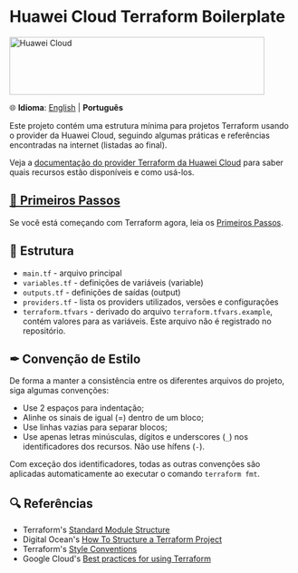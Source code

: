 # Huawei Cloud Terraform Boilerplate

<!-- markdownlint-disable MD033 -->
<a href="https://www.huaweicloud.com/intl/pt-br" target="_blank">
  <img src="https://console-static.huaweicloud.com/static/authui/20210202115135/public/custom/images/logo-en.svg"
    alt="Huawei Cloud" width="450px" height="102px">
</a>

🌐 **Idioma**: [English](./README.md) | **Português**

Este projeto contém uma estrutura mínima para projetos Terraform usando o
provider da Huawei Cloud, seguindo algumas práticas e referências encontradas
na internet (listadas ao final).

Veja a [documentação do provider Terraform da Huawei Cloud](https://registry.terraform.io/providers/huaweicloud/huaweicloud/latest/docs)
para saber quais recursos estão disponíveis e como usá-los.

## [👣 Primeiros Passos](./doc/FIRST_STEPS.pt.md)

Se você está começando com Terraform agora, leia os
[Primeiros Passos](./doc/FIRST_STEPS.pt.md).

## 📃 Estrutura

- `main.tf` - arquivo principal
- `variables.tf` - definições de variáveis (variable)
- `outputs.tf` - definições de saídas (output)
- `providers.tf` - lista os providers utilizados, versões e configurações
- `terraform.tfvars` - derivado do arquivo `terraform.tfvars.example`, contém
  valores para as variáveis. Este arquivo não é registrado no repositório.

## ✒ Convenção de Estilo

De forma a manter a consistência entre os diferentes arquivos do projeto, siga
algumas convenções:

- Use 2 espaços para indentação;
- Alinhe os sinais de igual (=) dentro de um bloco;
- Use linhas vazias para separar blocos;
- Use apenas letras minúsculas, dígitos e underscores (`_`) nos identificadores
  dos recursos. Não use hífens (`-`).

Com exceção dos identificadores, todas as outras convenções são aplicadas
automaticamente ao executar o comando `terraform fmt`.

## 🔍 Referências

- Terraform's [Standard Module Structure](https://developer.hashicorp.com/terraform/language/modules/develop/structure)
- Digital Ocean's [How To Structure a Terraform Project](https://www.digitalocean.com/community/tutorials/how-to-structure-a-terraform-project)
- Terraform's [Style Conventions](https://developer.hashicorp.com/terraform/language/syntax/style)
- Google Cloud's [Best practices for using Terraform](https://cloud.google.com/docs/terraform/best-practices-for-terraform)
